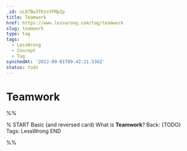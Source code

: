```yaml
---
_id: uL87Bw3TKzsYFMpZp
title: Teamwork
href: https://www.lesswrong.com/tag/teamwork
slug: teamwork
type: tag
tags:
  - LessWrong
  - Concept
  - Tag
synchedAt: '2022-09-01T09:42:21.536Z'
status: todo
---
```


# Teamwork


%%

% START
Basic (and reversed card)
What is **Teamwork**?
Back: {TODO}
Tags: LessWrong
END

%%
	
